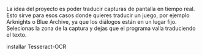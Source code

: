 La idea del proyecto es poder traducir capturas de pantalla en tiempo real. 
Esto sirve para esos casos donde quieres traducir un juego, por ejemplo Arknights o Blue Archive, ya que los diálogos están en un lugar fijo. Selecionas la zona de la captura y dejas que el programa valla traduciendo el texto.

installar Tesseract-OCR